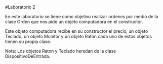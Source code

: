 
#Laboratorio 2

En este laboratorio se tiene como objetivo realizar ordenes
por medio de la clase Orden que nos pide un objeto computadora
en el constructor. 

Este objeto computadora recibe en su constructor el precio, 
un objeto Teclado, un objeto Monitor y un objeto Raton
cada uno de estos objetos tienen su propia clase.

Nota: Los objetos Raton y Teclado heredan de la clase 
DispositivoDeEntrada.